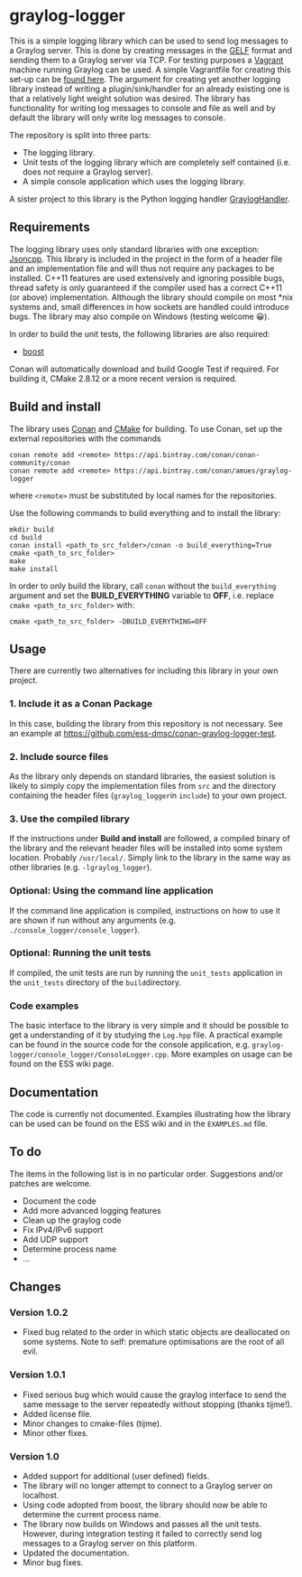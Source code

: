 # graylog-logger
This is a simple logging library which can be used to send log messages to a Graylog server. This is done by creating messages in the [GELF](http://docs.graylog.org/en/2.1/pages/gelf.html) format and sending them to a Graylog server via TCP. For testing purposes a [Vagrant](https://www.vagrantup.com/) machine running Graylog can be used. A simple Vagrantfile for creating this set-up can be [found here](https://github.com/ess-dmsc/graylog-machine). The argument for creating yet another logging library instead of writing a plugin/sink/handler for an already existing one is that a relatively light weight solution was desired. The library has functionality for writing log messages to console and file as well and by default the library will only write log messages to console.

The repository is split into three parts:

* The logging library.
* Unit tests of the logging library which are completely self contained (i.e. does not require a Graylog server).
* A simple console application which uses the logging library.

A sister project to this library is the Python logging handler [GraylogHandler](https://github.com/ess-dmsc/graylog-handler).

## Requirements
The logging library uses only standard libraries with one exception: [Jsoncpp](https://github.com/open-source-parsers/jsoncpp). This library is included in the project in the form of a header file and an implementation file and will thus not require any packages to be installed.
C++11 features are used extensively and ignoring possible bugs, thread safety is only guaranteed if the compiler used has a correct C++11 (or above) implementation. Although the library should compile on most \*nix systems and, small differences in how sockets are handled could introduce bugs. The library may also compile on Windows (testing welcome 😀).

In order to build the unit tests, the following libraries are also required:

* [boost](http://boost.org)

Conan will automatically download and build Google Test if required. For building it, CMake 2.8.12 or a more recent version is required.

## Build and install
The library uses [Conan](https://conan.io) and [CMake](https://cmake.org) for building. To use Conan, set up the external repositories with the commands

```
conan remote add <remote> https://api.bintray.com/conan/conan-community/conan
conan remote add <remote> https://api.bintray.com/conan/amues/graylog-logger
```
where `<remote>` must be substituted by local names for the repositories.

Use the following commands to build everything and to install the library:

```
mkdir build
cd build
conan install <path_to_src_folder>/conan -o build_everything=True
cmake <path_to_src_folder>
make
make install
```

In order to only build the library, call `conan` without the `build_everything` argument and set the **BUILD_EVERYTHING** variable to **OFF**, i.e. replace `cmake <path_to_src_folder>` with:

```
cmake <path_to_src_folder> -DBUILD_EVERYTHING=OFF
```

## Usage
There are currently two alternatives for including this library in your own project.

### 1. Include it as a Conan Package
In this case, building the library from this repository is not necessary. See an example at https://github.com/ess-dmsc/conan-graylog-logger-test.

### 2. Include source files
As the library only depends on standard libraries, the easiest solution is likely to simply copy the implementation files from ```src``` and the directory containing the header files (```graylog_logger```in ```include```) to your own project.

### 3. Use the compiled library
If the instructions under **Build and install** are followed, a compiled binary of the library and the relevant header files will be installed into some system location. Probably ```/usr/local/```. Simply link to the library in the same way as other libraries (e.g. ```-lgraylog_logger```).

### Optional: Using the command line application
If the command line application is compiled, instructions on how to use it are shown if run without any arguments (e.g. ```./console_logger/console_logger```).

### Optional: Running the unit tests
If compiled, the unit tests are run by running the ```unit_tests``` application in the ```unit_tests``` directory of the ```build```directory.

### Code examples
The basic interface to the library is very simple and it should be possible to get a understanding of it by studying the ``Log.hpp`` file. A practical example can be found in the source code for the console application, e.g. ``graylog-logger/console_logger/ConsoleLogger.cpp``. More examples on usage can be found on the ESS wiki page.

## Documentation
The code is currently not documented. Examples illustrating how the library can be used can be found on the ESS wiki and in the `EXAMPLES.md` file.

## To do
The items in the following list is in no particular order. Suggestions and/or patches are welcome.

* Document the code
* Add more advanced logging features
* Clean up the graylog code
* Fix IPv4/IPv6 support
* Add UDP support
* Determine process name
* ...

## Changes

### Version 1.0.2
* Fixed bug related to the order in which static objects are deallocated on some systems. Note to self: premature optimisations are the root of all evil.

### Version 1.0.1
* Fixed serious bug which would cause the graylog interface to send the same message to the server repeatedly without stopping (thanks tijme!).
* Added license file.
* Minor changes to cmake-files (tijme).
* Minor other fixes.

### Version 1.0

* Added support for additional (user defined) fields.
* The library will no longer attempt to connect to a Graylog server on localhost.
* Using code adopted from boost, the library should now be able to determine the current process name.
* The library now builds on Windows and passes all the unit tests. However, during integration testing it failed to correctly send log messages to a Graylog server on this platform.
* Updated the documentation.
* Minor bug fixes.
